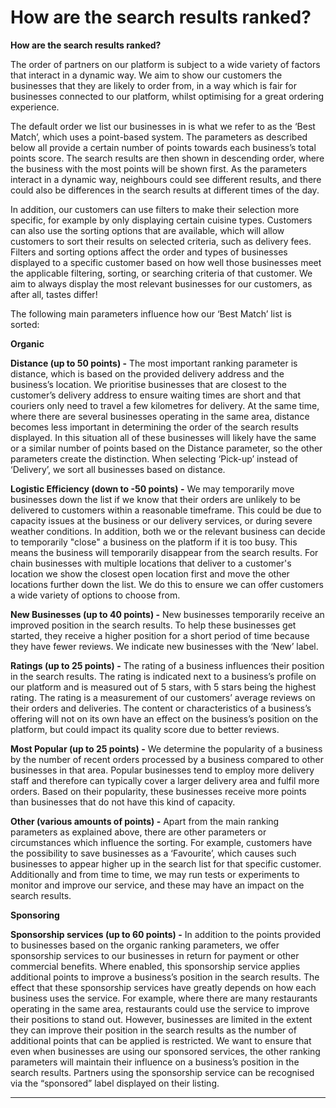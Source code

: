 How are the search results ranked?
==================================

**How are the search results ranked?** 

The order of partners on our platform is subject to a wide variety of factors that interact in a dynamic way. We aim to show our customers the businesses that they are likely to order from, in a way which is fair for businesses connected to our platform, whilst optimising for a great ordering experience. 

The default order we list our businesses in is what we refer to as the ‘Best Match’, which uses a point-based system. The parameters as described below all provide a certain number of points towards each business’s total points score. The search results are then shown in descending order, where the business with the most points will be shown first. As the parameters interact in a dynamic way, neighbours could see different results, and there could also be differences in the search results at different times of the day.

In addition, our customers can use filters to make their selection more specific, for example by only displaying certain cuisine types. Customers can also use the sorting options that are available, which will allow customers to sort their results on selected criteria, such as delivery fees. Filters and sorting options affect the order and types of businesses displayed to a specific customer based on how well those businesses meet the applicable filtering, sorting, or searching criteria of that customer. We aim to always display the most relevant businesses for our customers, as after all, tastes differ! 

The following main parameters influence how our ‘Best Match’ list is sorted:  

**Organic**

**Distance (up to 50 points) -** The most important ranking parameter is distance, which is based on the provided delivery address and the business’s location. We prioritise businesses that are closest to the customer’s delivery address to ensure waiting times are short and that couriers only need to travel a few kilometres for delivery. At the same time, where there are several businesses operating in the same area, distance becomes less important in determining the order of the search results displayed. In this situation all of these businesses will likely have the same or a similar number of points based on the Distance parameter, so the other parameters create the distinction. When selecting ‘Pick-up’ instead of ‘Delivery’, we sort all businesses based on distance. 

**Logistic Efficiency (down to -50 points) -** We may temporarily move businesses down the list if we know that their orders are unlikely to be delivered to customers within a reasonable timeframe. This could be due to capacity issues at the business or our delivery services, or during severe weather conditions. In addition, both we or the relevant business can decide to temporarily "close" a business on the platform if it is too busy. This means the business will temporarily disappear from the search results. For chain businesses with multiple locations that deliver to a customer's location we show the closest open location first and move the other locations further down the list. We do this to ensure we can offer customers a wide variety of options to choose from. 

**New Businesses (up to 40 points) -** New businesses temporarily receive an improved position in the search results. To help these businesses get started, they receive a higher position for a short period of time because they have fewer reviews. We indicate new businesses with the ‘New’ label. 

**Ratings (up to 25 points) -** The rating of a business influences their position in the search results. The rating is indicated next to a business’s profile on our platform and is measured out of 5 stars, with 5 stars being the highest rating. The rating is a measurement of our customers’ average reviews on their orders and deliveries. The content or characteristics of a business’s offering will not on its own have an effect on the business’s position on the platform, but could impact its quality score due to better reviews. 

**Most Popular (up to 25 points) -** We determine the popularity of a business by the number of recent orders processed by a business compared to other businesses in that area. Popular businesses tend to employ more delivery staff and therefore can typically cover a larger delivery area and fulfil more orders. Based on their popularity, these businesses receive more points than businesses that do not have this kind of capacity. 

**Other (various amounts of points) -** Apart from the main ranking parameters as explained above, there are other parameters or circumstances which influence the sorting. For example, customers have the possibility to save businesses as a ‘Favourite’, which causes such businesses to appear higher up in the search list for that specific customer. Additionally and from time to time, we may run tests or experiments to monitor and improve our service, and these may have an impact on the search results. 

**Sponsoring**

**Sponsorship services (up to 60 points) -** In addition to the points provided to businesses based on the organic ranking parameters, we offer sponsorship services to our businesses in return for payment or other commercial benefits. Where enabled, this sponsorship service applies additional points to improve a business’s position in the search results. The effect that these sponsorship services have greatly depends on how each business uses the service. For example, where there are many restaurants operating in the same area, restaurants could use the service to improve their positions to stand out. However, businesses are limited in the extent they can improve their position in the search results as the number of additional points that can be applied is restricted. We want to ensure that even when businesses are using our sponsored services, the other ranking parameters will maintain their influence on a business’s position in the search results. Partners using the sponsorship service can be recognised via the “sponsored” label displayed on their listing. 

* * *